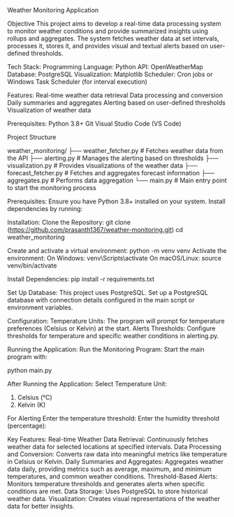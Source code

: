 Weather Monitoring Application

Objective
This project aims to develop a real-time data processing system to monitor weather conditions and provide summarized insights using rollups and aggregates. The system fetches weather data at set intervals, processes it, stores it, and provides visual and textual alerts based on user-defined thresholds.

Tech Stack:
Programming Language: Python
API: OpenWeatherMap
Database: PostgreSQL
Visualization: Matplotlib
Scheduler: Cron jobs or Windows Task Scheduler (for interval execution)

Features:
Real-time weather data retrieval
Data processing and conversion
Daily summaries and aggregates
Alerting based on user-defined thresholds
Visualization of weather data

Prerequisites:
Python 3.8+
Git
Visual Studio Code (VS Code)

Project Structure

weather_monitoring/
├── weather_fetcher.py         # Fetches weather data from the API
├── alerting.py                # Manages the alerting based on thresholds
├── visualization.py           # Provides visualizations of the weather data
├── forecast_fetcher.py        # Fetches and aggregates forecast information
├── aggregates.py              # Performs data aggregation
└── main.py                    # Main entry point to start the monitoring process

Prerequisites:
Ensure you have Python 3.8+ installed on your system. Install dependencies by running:

Installation:
Clone the Repository:
git clone (https://github.com/prasanth1367/weather-monitoring.git)
cd weather_monitoring



Create and activate a virtual environment:
python -m venv venv
Activate the environment:
On Windows: venv\Scripts\activate
On macOS/Linux: source venv/bin/activate

Install Dependencies:
pip install -r requirements.txt

Set Up Database:
This project uses PostgreSQL. Set up a PostgreSQL database with connection details configured in the main script or environment variables.

Configuration:
Temperature Units: The program will prompt for temperature preferences (Celsius or Kelvin) at the start.
Alerts Thresholds: Configure thresholds for temperature and specific weather conditions in alerting.py.

Running the Application:
Run the Monitoring Program: Start the main program with:

python main.py

After Running the Application:
Select Temperature Unit:
1. Celsius (°C)
2. Kelvin (K)

For Alerting 
Enter the temperature threshold:
Enter the humidity threshold (percentage):

Key Features:
Real-time Weather Data Retrieval: Continuously fetches weather data for selected locations at specified intervals.
Data Processing and Conversion: Converts raw data into meaningful metrics like temperature in Celsius or Kelvin.
Daily Summaries and Aggregates: Aggregates weather data daily, providing metrics such as average, maximum, and minimum temperatures, and common weather conditions.
Threshold-Based Alerts: Monitors temperature thresholds and generates alerts when specific conditions are met.
Data Storage: Uses PostgreSQL to store historical weather data.
Visualization: Creates visual representations of the weather data for better insights.
